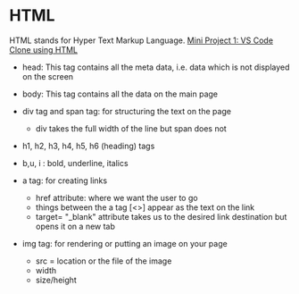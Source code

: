 # HTML

HTML stands for Hyper Text Markup Language.
[Mini Project 1: VS Code Clone using HTML](/.VS-CloneHTML.md)

* head: This tag contains all the meta data, i.e. data which is not displayed on the screen
* body: This tag contains all the data on the main page

* div tag and span tag: for structuring the text on the page
  * div takes the full width of the line but span does not
* h1, h2, h3, h4, h5, h6 (heading) tags
* b,u, i : bold, underline, italics
* a tag: for creating links
  * href attribute: where we want the user to go
  * things between the a tag [<>] appear as the text on the link
  * target= "_blank" attribute takes us to the desired link destination but opens it on a new tab

* img tag: for rendering or putting an image on your page
  * src = location or the file of the image
  * width
  * size/height
